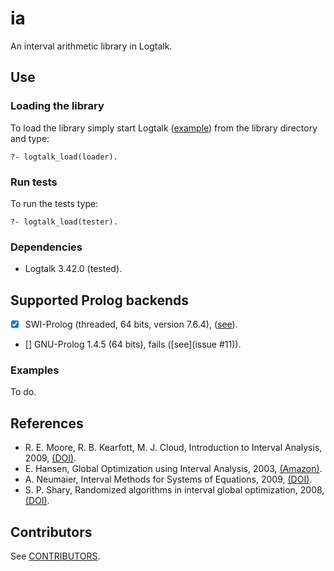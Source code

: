 # ia
An interval arithmetic library in Logtalk.

## Use
### Loading the library

To load the library simply start Logtalk ([example](https://logtalk.org/manuals/userman/programming.html#starting-logtalk)) from the library directory and type:

```
?- logtalk_load(loader).
```

### Run tests

To run the tests type:
```
?- logtalk_load(tester).
```

### Dependencies
- Logtalk 3.42.0 (tested).

## Supported Prolog backends
- [x] SWI-Prolog (threaded, 64 bits, version 7.6.4), ([see](https://github.com/mlliarm/ia/issues/10#issuecomment-1008954629)).
- [] GNU-Prolog 1.4.5 (64 bits), fails ([see](issue #11)).

### Examples
To do.

## References
* R. E. Moore, R. B. Kearfott, M. J. Cloud, Introduction to Interval Analysis, 2009, [(DOI)](https://doi.org/10.1137/1.9780898717716).
* E. Hansen, Global Optimization using Interval Analysis, 2003, [(Amazon)](https://www.amazon.com/Global-Optimization-Using-Interval-Analysis/dp/0824740599).
* A. Neumaier, Interval Methods for Systems of Equations, 2009, [(DOI)](https://doi.org/10.1017/CBO9780511526473).
* S. P. Shary, Randomized algorithms in interval global optimization, 2008, [(DOI)](https://doi.org/10.1134/S1995423908040083).

## Contributors
See [CONTRIBUTORS](CONTRIBUTORS.md).

